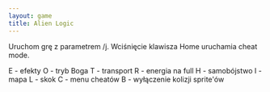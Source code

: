 ```yaml
---
layout: game
title: Alien Logic
---
```


Uruchom grę z parametrem /j. Wciśnięcie klawisza Home uruchamia 
cheat 
mode.

E 	- efekty
O 	- tryb Boga
T 	- transport
R 	- energia na full
H 	- samobójstwo
I 	- mapa
L 	- skok
C 	- menu cheatów
B 	- wyłączenie kolizji sprite'ów
